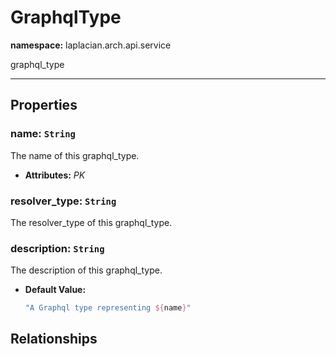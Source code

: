# **GraphqlType**
**namespace:** laplacian.arch.api.service

graphql_type



---

## Properties

### name: `String`
The name of this graphql_type.
- **Attributes:** *PK*

### resolver_type: `String`
The resolver_type of this graphql_type.

### description: `String`
The description of this graphql_type.
- **Default Value:**
  ```kotlin
  "A Graphql type representing ${name}"
  ```

## Relationships